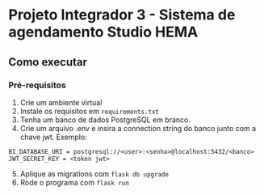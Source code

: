 # Projeto Integrador 3 - Sistema de agendamento Studio HEMA

## Como executar

### Pré-requisitos

1. Crie um ambiente virtual
2. Instale os requisitos em `requirements.txt`
3. Tenha um banco de dados PostgreSQL em branco.
4. Crie um arquivo .env e insira a connection string do banco junto com a chave jwt. Exemplo:
``` dotenv
BI_DATABASE_URI = postgresql://<user>:<senha>@localhost:5432/<banco>
JWT_SECRET_KEY = <token jwt>
```
5. Aplique as migrations com `flask db upgrade`
6. Rode o programa com `flask run`
